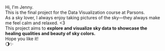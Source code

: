 Hi, I'm Jenny. <br>
This is the final project for the Data Visualization course at Parsons. <br>
As a sky lover, I always enjoy taking pictures of the sky—they always make me feel calm and relaxed. <3 <br>
This project aims to <strong> explore and visualize sky data to showcase the healing qualities and beauty of sky colors. </strong> <br>
Hope you like it! <br>
🌖✨


